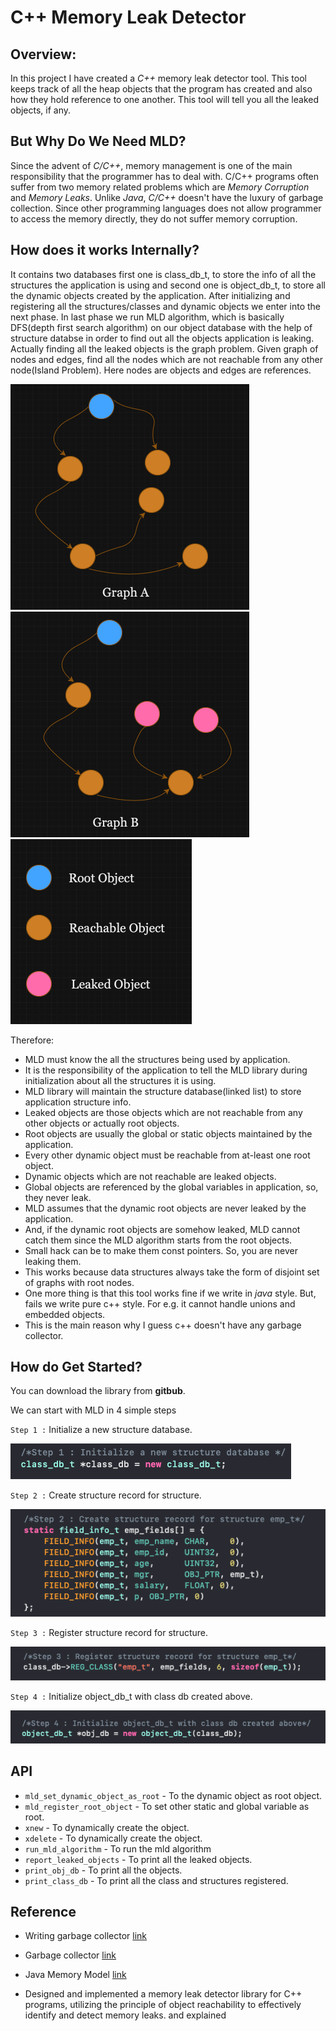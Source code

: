 
# C++ Memory Leak Detector
## Overview:
In this project I have created a _C++_ memory leak detector tool. This tool keeps track of all the heap objects that the program has created and also how they hold reference to one another. This tool will tell you all the leaked objects, if any. 
## But Why Do We Need MLD?
Since the advent of _C/C++_, memory management is one of the main responsibility that the programmer has to deal with. C/C++ programs often suffer from two memory related problems
which are _Memory Corruption_ and _Memory Leaks_. Unlike _Java_, _C/C++_ doesn't have the luxury of garbage collection. Since other programming languages does not allow programmer to access the memory directly, they do not suffer memory corruption.


## How does it works Internally?
It contains two databases first one is class_db_t, to store the info of all the structures the application is using and second one is object_db_t, to store all the dynamic objects created by the application. After initializing and registering all the structures/classes and dynamic objects we enter into the next phase. In last phase we run MLD algorithm, which is basically DFS(depth first search algorithm) on our object database with the help of structure databse in order to find out all the objects application is leaking. 
Actually finding all the leaked objects is the graph problem. Given graph of nodes and edges, find all the nodes which are not reachable from any other node(Island Problem). Here nodes are objects and edges are references. 

![Graph A img](https://github.com/Yashsoni-1/mld/blob/main/images/Screenshot%202023-11-26%20at%2012.17.17%20PM.png)  ![Graph B img](https://github.com/Yashsoni-1/mld/blob/main/images/Screenshot%202023-11-26%20at%2012.17.48%20PM.png) ![Legends img](https://github.com/Yashsoni-1/mld/blob/main/images/Screenshot%202023-11-26%20at%2011.57.04%20AM.png)


Therefore:
- MLD must know the all the structures being used by application.
- It is the responsibility of the application to tell the MLD library during initialization about all the structures it is using.
- MLD library will maintain the structure database(linked list) to store application structure info.
- Leaked objects are those objects which are not reachable from any other objects or actually root objects.
- Root objects are usually the global or static objects maintained by the application.
- Every other dynamic object must be reachable from at-least one root object.
- Dynamic objects which are not reachable are leaked objects.
- Global objects are referenced by the global variables in application, so, they never leak.
- MLD assumes that the dynamic root objects are never leaked by the application.
- And, if the dynamic root objects are somehow leaked, MLD cannot catch them since the MLD algorithm starts from the root objects.
- Small hack can be to make them const pointers. So, you are never leaking them.
- This works because data structures always take the form of disjoint set of graphs with root nodes.
- One more thing is that this tool works fine if we write in _java_ style. But, fails we write pure c++ style. For e.g. it cannot handle unions and embedded objects.
- This is the main reason why I guess c++ doesn't have any garbage collector.

## How do Get Started?
You can download the library from __gitbub__.

We can start with MLD in 4 simple steps

`Step 1 :` Initialize a new structure database.

![step 1 img](https://github.com/Yashsoni-1/mld/blob/main/images/Screenshot%202023-11-26%20at%2012.30.17%20PM.png)

`Step 2 :` Create structure record for structure.

![step 2 img](https://github.com/Yashsoni-1/mld/blob/main/images/Screenshot%202023-11-26%20at%2012.30.32%20PM.png)

`Step 3 :` Register structure record for structure.

![step 3 img](https://github.com/Yashsoni-1/mld/blob/main/images/Screenshot%202023-11-26%20at%2012.30.48%20PM.png)

`Step 4 :` Initialize object_db_t with class db created above.

![step 4 img](https://github.com/Yashsoni-1/mld/blob/main/images/Screenshot%202023-11-26%20at%2012.33.49%20PM.png)

## API
- `mld_set_dynamic_object_as_root` - To the dynamic object as root object.
- `mld_register_root_object` - To set other static and global variable as root.
- `xnew` - To dynamically create the object.
- `xdelete` - To dynamically create the object.
- `run_mld_algorithm` - To run the mld algorithm
- `report_leaked_objects` - To print all the leaked objects.
- `print_obj_db` - To print all the objects.
- `print_class_db` - To print all the class and structures registered.

  
## Reference
- Writing garbage collector [link](https://youtu.be/2JgEKEd3tw8?si=3p647qL57Fr8JiSy)
- Garbage collector [link](https://www.udemy.com/course/memory-leak-detector/)
- Java Memory Model [link](https://www.digitalocean.com/community/tutorials/java-jvm-memory-model-memory-management-in-java#java-memory-model-permanent-generation)

- Designed and implemented a memory leak detector library for C++ programs, utilizing the principle of object reachability to effectively identify and detect memory leaks. and explained 
  
